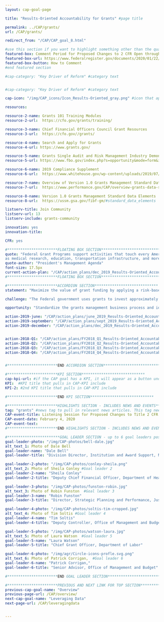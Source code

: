 ```yaml
---
layout: cap-goal-page

title: "Results-Oriented Accountability for Grants" #page title

permalink: ../CAP/grants/
url: /CAP/grants/

redirect_from: "/CAP/CAP_goal_8.html"

#use this section if you want to highlight something other than the quarterly action plan
featured-box: Comment Period for Proposed Changes to 2 CFR Open through 3/23/20
featured-box-url: https://www.federalregister.gov/documents/2020/01/22/2019-28524/guidance-for-grants-and-agreements#addresses
featured-box-button: How to Comment
#end featured section

#cap-category: "Key Driver of Reform" #category text


#cap-category: "Key Driver of Reform" #category text

cap-icon: "/img/CAP_icons/Icon_Results-Oriented_gray.png" #icon that appears next to title

resources:

resource-2-name: Grants 101 Training Modules
resource-2-url:  https://cfo.gov/grants/training/

resource-3-name: Chief Financial Officers Council Grant Resources
resource-3-url:  https://cfo.gov//grants/

resource-4-name: Search and Apply for Grants
resource-4-url: https://www.grants.gov/

resource-5-name: Grants Single Audit and Risk Management Industry Demonstration Days
resource-5-url: https://www.fbo.gov/index.php?s=opportunity&mode=form&id=08943a6b0f93b40afab0bce207edcbe3&tab=core&_cview=1

resource-6-name: 2019 Compliance Supplement
resource-6-url:  https://www.whitehouse.gov/wp-content/uploads/2019/07/2-CFR_Part-200_Appendix-XI_Compliance-Supplement_2019_FINAL_07.01.19.pdf

resource-7-name: Overview of Version 1.0 Grants Management Standard Data Elements
resource-7-url:  https://www.performance.gov/CAP/overview-grants-data-standards.pdf

resource-8-name: Version 1.0 Grants Management Standard Data Elements
resource-8-url:  https://ussm.gsa.gov/fibf-gm/#standard_data_elements

listserv-title: Join Community
listserv-url: 13
listserv-include: grants-community

innovation: yes
innovation-title:

CFR: yes

#***********************FLOATING BOX SECTION*****************************
quote: "Federal Grant Programs support activities that touch every American, such
as medical research, education, transportation infrastructure, and more." #appears in the gray text box
quote-author: "President's Management Agenda"
font-size: 17.5px
current-action-plan: "/CAP/action_plans/dec_2019_Results-Oriented_Accountability_for_Grants.pdf"
#***********************FLOATING BOX SECTION*****************************

#***********************ACCORDION SECTION*****************************
statement: "Maximize the value of grant funding by applying a risk-based, data-driven framework that balances compliance requirements with demonstrating successful results for the American taxpayer. " #first accordion text

challenge: "The Federal government uses grants to invest approximately $700 billion each year in mission-critical needs for American taxpayers, but managers report spending 40% of their time using antiquated processes to monitor compliance instead of analyzing data to improve results. "

opportunity: "Standardize the grants management business process and identify, open, standardize, and link data. Use standard business process and data to identify opportunities to build shared solutions that reduce burden and improve the user experience. Leverage data, including data produced by annual audits, to assess and manage recipient risk. Hold recipients accountable for good performance practices that supports achievement of program goals and objectives and streamline burdensome compliance requirements for those that demonstrate results. " #third accordion text

action-2019-june: "/CAP/action_plans/june_2019_Results-Oriented_Accountability_for_Grants.pdf"
action-2019-september: "/CAP/action_plans/sept_2019_Results-Oriented_Accountability_for_Grants.pdf"
action-2019-december: "/CAP/action_plans/dec_2019_Results-Oriented_Accountability_for_Grants.pdf"


action-2018-Q1: "/CAP/action_plans/FY2018_Q1_Results-Oriented_Accountability_for_Grants.pdf"
action-2018-Q2: "/CAP/action_plans/FY2018_Q2_Results-Oriented_Accountability_for_Grants.pdf"
action-2018-Q3: "/CAP/action_plans/FY2018_Q3_Results-Oriented_Accountability_for_Grants.pdf"
action-2018-Q4: "/CAP/action_plans/FY2018_Q4_Results-Oriented_Accountability_for_Grants.pdf"


#***********************END ACCORDION SECTION*****************************

#***********************KPI SECTION*****************************
cap-kpi-url: #if the CAP goal has a KPI, it will appear as a button under the title. The button links to the KPI accordion section
KPI:  #KPI title that pulls in CAP-KPI include
KPI-2: #2nd KPI title that pulls in CAP-KPI include

#***********************END KPI SECTION*****************************

#***********************HIGHLIGHTS SECTION - INCLUDES NEWS AND EVENTS*****************************
tag: "grants" #news tag to pull in relevant news articles. This tag needs to be included in the "post" front matter
CAP-event-title: Listening Session for Proposed Changes to Title 2 CFR
CAP-event-date: February 4, 2020
CAP-event-text:
#***********************END HIGHLIGHTS SECTION - INCLUDES NEWS AND EVENTS*****************************

#************************GOAL LEADER SECTION - up to 6 goal leaders possible by creating up to 6 sections below***************************
goal-leader-photo: "/img/CAP-photos/bell-dale.jpg"
alt_text_1: Photo of Dale Bell
goal-leader-name: "Dale Bell"
goal-leader-title: "Division Director, Institution and Award Support, National Science Foundation"

goal-leader-2-photo: "/img/CAP-photos/conley-sheila.png"
alt_text_2: Photo of Sheila Conley #Goal leader 2
goal-leader-2-name: "Sheila Conley"
goal-leader-2-title: "Deputy Chief Financial Officer, Department of Health and Human Services"

goal-leader-3-photo: "/img/CAP-photos/funston-robin.jpg"
alt_text_3: Photo of Robin Funston  #Goal leader 3
goal-leader-3-name: "Robin Funston"
goal-leader-3-title: "Director, Strategic Planning and Performance, Justice Management Division, Department of Justice"

goal-leader-4-photo: "/img/CAP-photos/soltis-tim-cropped.jpg"
alt_text_4: Photo of Tim Soltis #Goal leader 4
goal-leader-4-name: "Tim Soltis"
goal-leader-4-title: "Deputy Controller, Office of Management and Budget"

goal-leader-5-photo: "/img/CAP-photos/watson-laura.jpg"
alt_text_5: Photo of Laura Watson  #Goal leader 5
goal-leader-5-name: "Laura Watson"
goal-leader-5-title: "Chief Grant Officer, Department of Labor"

goal-leader-6-photo: "/img/agr/Circle-icons-profle.svg.png"
alt_text_6: Photo of Patrick Corrigan,  #Goal leader 6
goal-leader-6-name: "Patrick Corrigan,"
goal-leader-6-title: "Senior Advisor, Office of Management and Budget"

#***********************END GOAL LEADER SECTION*****************************8

#***********************PREVIOUS AND NEXT LINK FOR TOP SECTION*****************************8
previous-cap-goal-name: "Overview"
previous-page-url: /CAP/overview/
next-cap-goal-name: "Leveraging Data"
next-page-url: /CAP/leveragingdata


---  
```

